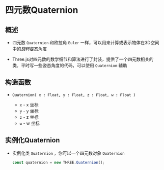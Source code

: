 # 四元数Quaternion

## 概述

+ 四元数 `Quaternion` 和欧拉角 `Euler` 一样，可以用来计算或表示物体在3D空间中的*旋转*姿态角度

+ Three.js对四元数的数学细节和算法进行了封装，提供了一个四元数相关的类，平时写一些姿态角度的代码，可以使用 `Quaternion` 辅助

## 构造函数

+ `Quaternion( x : Float, y : Float, z : Float, w : Float )`

  + `x` - x 坐标
  + `y` - y 坐标
  + `z` - z 坐标
  + `w` - w 坐标

## 实例化Quaternion

+ 实例化类 `Quaternion` ，你可以一个四元数对象 `Quaternion`

  ```js
  const quaternion = new THREE.Quaternion();
  ```
